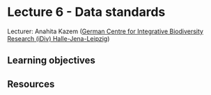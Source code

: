 # Lecture 6 - Data standards

Lecturer:  Anahita Kazem ([German Centre for Integrative Biodiversity Research (iDiv) Halle-Jena-Leipzig](https://www.idiv.de/en))

## Learning objectives

## Resources

